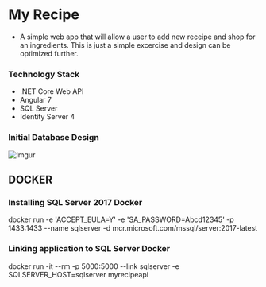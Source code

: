 # My Recipe

- A simple web app that will allow a user to add new receipe and shop for an ingredients. This is just a simple excercise and design can be optimized further.

### Technology Stack

- .NET Core Web API
- Angular 7
- SQL Server
- Identity Server 4

### Initial Database Design

![Imgur](https://i.imgur.com/3etS134.png)



## DOCKER

### Installing SQL Server 2017 Docker 

docker run -e 'ACCEPT_EULA=Y' -e 'SA_PASSWORD=Abcd12345' -p 1433:1433 --name sqlserver -d mcr.microsoft.com/mssql/server:2017-latest

### Linking application to SQL Server Docker
docker run -it --rm -p 5000:5000 --link sqlserver -e SQLSERVER_HOST=sqlserver myrecipeapi
